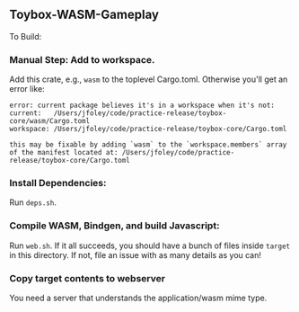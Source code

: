 ## Toybox-WASM-Gameplay

To Build:

### Manual Step: Add to workspace.

Add this crate, e.g., ``wasm`` to the toplevel Cargo.toml. Otherwise you'll get an error like:

```
error: current package believes it's in a workspace when it's not:
current:   /Users/jfoley/code/practice-release/toybox-core/wasm/Cargo.toml
workspace: /Users/jfoley/code/practice-release/toybox-core/Cargo.toml

this may be fixable by adding `wasm` to the `workspace.members` array of the manifest located at: /Users/jfoley/code/practice-release/toybox-core/Cargo.toml
```

### Install Dependencies:

Run ``deps.sh``.


### Compile WASM, Bindgen, and build Javascript:

Run ``web.sh``. If it all succeeds, you should have a bunch of files inside ``target`` in this directory. If not, file an issue with as many details as you can!

### Copy target contents to webserver

You need a server that understands the application/wasm mime type.

